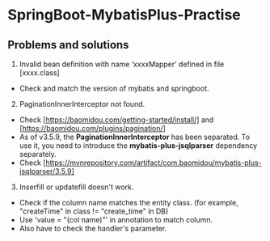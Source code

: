 # SpringBoot-MybatisPlus-Practise

## Problems and solutions

1. Invalid bean definition with name ‘xxxxMapper’ defined in file [xxxx.class]
  - Check and match the version of mybatis and springboot.
2. PaginationInnerInterceptor not found.
  - Check [https://baomidou.com/getting-started/install/] and [https://baomidou.com/plugins/pagination/]
  - As of v3.5.9, the **PaginationInnerInterceptor** has been separated. To use it, you need to introduce the **mybatis-plus-jsqlparser** dependency separately.
  - Check [https://mvnrepository.com/artifact/com.baomidou/mybatis-plus-jsqlparser/3.5.9]
3. Inserfill or updatefill doesn't work.
  - Check if the column name matches the entity class. (for example, "createTime" in class != "create_time" in DB)
  - Use 'value = "(col name)"' in annotation to match column.
  - Also have to check the handler's parameter.
